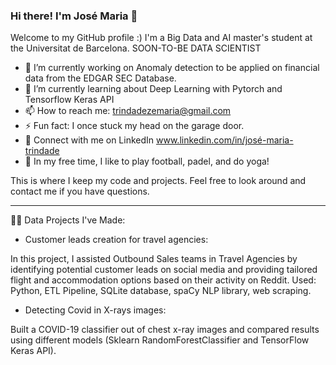### Hi there! I'm José Maria 👋

Welcome to my GitHub profile :) 
I'm a Big Data and AI master's student at the Universitat de Barcelona. SOON-TO-BE DATA SCIENTIST


- 🔭 I’m currently working on Anomaly detection to be applied on financial data from the EDGAR SEC Database.
- 🌱 I’m currently learning about Deep Learning with Pytorch and Tensorflow Keras API
- 📫 How to reach me: trindadezemaria@gmail.com
- ⚡ Fun fact: I once stuck my head on the garage door.
- 🤝 Connect with me on LinkedIn www.linkedin.com/in/josé-maria-trindade
- 🎈 In my free time, I like to play football, padel, and do yoga!

This is where I keep my code and projects. Feel free to look around and contact me if you have questions.

---------------------------------------------------------------------------------------------------------

👨‍💻 Data Projects I've Made:
- Customer leads creation for travel agencies:
  
In this project, I assisted Outbound Sales teams in Travel Agencies by identifying potential customer leads on social media and providing tailored flight and accommodation options based on their activity on Reddit. Used: Python, ETL Pipeline, SQLite database, spaCy NLP library, web scraping.

- Detecting Covid in X-rays images:
  
Built a COVID-19 classifier out of chest x-ray images and compared results using different models (Sklearn RandomForestClassifier and TensorFlow Keras API).
